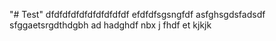 "# Test" 
dfdfdfdfdfdfdfdfdfdf
efdfdfsgsngfdf
asfghsgdsfadsdf
sfggaetsrgdthdgbh
ad
hadghdf
nbx
j
fhdf
et
kjkjk